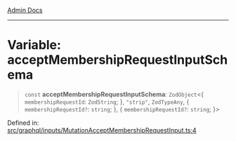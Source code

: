 [Admin Docs](/)

***

# Variable: acceptMembershipRequestInputSchema

> `const` **acceptMembershipRequestInputSchema**: `ZodObject`\<\{ `membershipRequestId`: `ZodString`; \}, `"strip"`, `ZodTypeAny`, \{ `membershipRequestId?`: `string`; \}, \{ `membershipRequestId?`: `string`; \}\>

Defined in: [src/graphql/inputs/MutationAcceptMembershipRequestInput.ts:4](https://github.com/gautam-divyanshu/talawa-api/blob/84910820371ade6fdca33545b3a0fc1e929731b2/src/graphql/inputs/MutationAcceptMembershipRequestInput.ts#L4)
